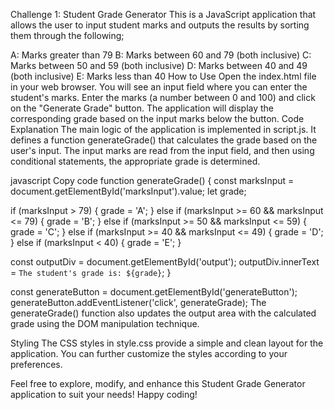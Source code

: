 Challenge 1: Student Grade Generator
This is a JavaScript application that allows the user to input student marks and outputs the results by sorting them through the following;

A: Marks greater than 79
B: Marks between 60 and 79 (both inclusive)
C: Marks between 50 and 59 (both inclusive)
D: Marks between 40 and 49 (both inclusive)
E: Marks less than 40
How to Use
Open the index.html file in your web browser.
You will see an input field where you can enter the student's marks.
Enter the marks (a number between 0 and 100) and click on the "Generate Grade" button.
The application will display the corresponding grade based on the input marks below the button.
Code Explanation
The main logic of the application is implemented in script.js. It defines a function generateGrade() that calculates the grade based on the user's input. The input marks are read from the input field, and then using conditional statements, the appropriate grade is determined.

javascript
Copy code
function generateGrade() {
  const marksInput = document.getElementById('marksInput').value;
  let grade;

  if (marksInput > 79) {
    grade = 'A';
  } else if (marksInput >= 60 && marksInput <= 79) {
    grade = 'B';
  } else if (marksInput >= 50 && marksInput <= 59) {
    grade = 'C';
  } else if (marksInput >= 40 && marksInput <= 49) {
    grade = 'D';
  } else if (marksInput < 40) {
    grade = 'E';
  }

  const outputDiv = document.getElementById('output');
  outputDiv.innerText = `The student's grade is: ${grade}`;
}

const generateButton = document.getElementById('generateButton');
generateButton.addEventListener('click', generateGrade);
The generateGrade() function also updates the output area with the calculated grade using the DOM manipulation technique.

Styling
The CSS styles in style.css provide a simple and clean layout for the application. You can further customize the styles according to your preferences.

Feel free to explore, modify, and enhance this Student Grade Generator application to suit your needs! Happy coding!


